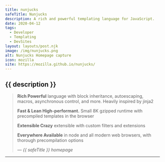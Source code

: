 ```yaml
---
title: nunjucks
safeTitle: Nunjucks
description: A rich and powerful templating language for JavaScript.
date: 2020-04-12
tags:
  - Developer
  - Templating
  - DevSites
layout: layouts/post.njk
image: /img/nunjucks.png
alt: Nunjucks Homepage capture
icon: mozilla
site: https://mozilla.github.io/nunjucks/
---
```


<div class="box">

## {{ description }}

<!-- <figure class="image">
<img alt="{{ alt }}" src="{{ image }}">
</figure> -->

> **Rich Powerful** language with block inheritance, autoescaping, macros, asynchronous control, and more. Heavily inspired by jinja2
>
> **Fast & Lean High-performant.** Small 8K gzipped runtime with precompiled templates in the browser
>
> **Extensible Crazy** extensible with custom filters and extensions
>
> **Everywhere Available** in node and all modern web browsers, with thorough precompilation options
>
> <cite>&mdash; {{ safeTitle }} homepage</cite>

</div>

---